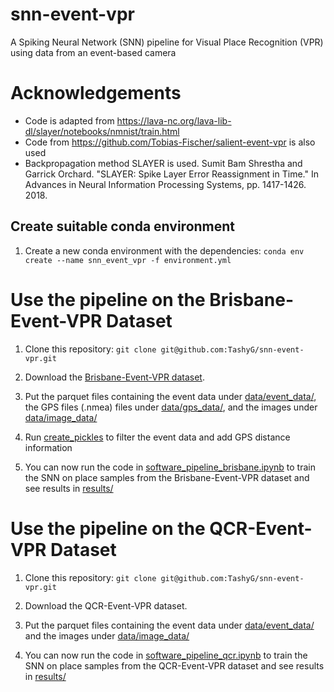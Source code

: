 # snn-event-vpr
A Spiking Neural Network (SNN) pipeline for Visual Place Recognition (VPR) using data from an event-based camera

# Acknowledgements 
- Code is adapted from https://lava-nc.org/lava-lib-dl/slayer/notebooks/nmnist/train.html
- Code from https://github.com/Tobias-Fischer/salient-event-vpr is also used
- Backpropagation method SLAYER is used. Sumit Bam Shrestha and Garrick Orchard. "SLAYER: Spike Layer Error Reassignment in Time." In Advances in Neural Information Processing Systems, pp. 1417-1426. 2018.

## Create suitable conda environment
1. Create a new conda environment with the dependencies: `conda env create --name snn_event_vpr -f environment.yml`

# Use the pipeline on the Brisbane-Event-VPR Dataset
1. Clone this repository: `git clone git@github.com:TashyG/snn-event-vpr.git`

1. Download the [Brisbane-Event-VPR dataset](https://zenodo.org/record/4302805).

1. Put the parquet files containing the event data under [data/event_data/](./data/event_data/), the GPS files (.nmea) files under [data/gps_data/](./data/gps_data/), and the images under [data/image_data/](./data/image_data/)

1. Run [create_pickles](./scripts/create_pickles.py) to filter the event data and add GPS distance information

1. You can now run the code in [software_pipeline_brisbane.ipynb](./src/software_pipeline_brisbane.ipynb) to train the SNN on place samples from the Brisbane-Event-VPR dataset and see results in [results/](./results/)

# Use the pipeline on the QCR-Event-VPR Dataset
1. Clone this repository: `git clone git@github.com:TashyG/snn-event-vpr.git`

1. Download the QCR-Event-VPR dataset.

1. Put the parquet files containing the event data under [data/event_data/](./data/event_data/) and the images under [data/image_data/](./data/image_data/)

1. You can now run the code in [software_pipeline_qcr.ipynb](./src/software_pipeline_qcr.ipynb) to train the SNN on place samples from the QCR-Event-VPR dataset and see results in [results/](./results/)


